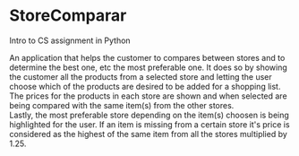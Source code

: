 # StoreComparar
Intro to CS assignment in Python

An application that helps the customer to compares between stores 
and to determine the best one, etc the most preferable one.
It does so by showing the customer all the products from a selected store
and letting the user choose which of the products are desired to be added
for a shopping list. 
The prices for the products in each store are shown and when selected
are being compared with the same item(s) from the other stores.  
Lastly, the most preferable store depending on the item(s) choosen is being 
highlighted for the user. If an item is missing from a certain store
it's price is considered as the highest of the same item from all the stores
multiplied by 1.25.
